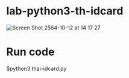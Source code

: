 # lab-python3-th-idcard

![Screen Shot 2564-10-12 at 14 17 27](https://user-images.githubusercontent.com/13503510/136909693-3f8d78eb-d5e0-40af-a961-47dc8c68c765.png)

# Run code
$python3 thai-idcard.py
